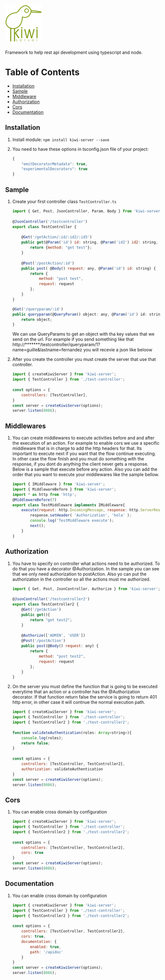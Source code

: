 
# <img src="kiwi.png" width="120" alt="logo">
Framework to help rest api development using typescript and node.

# Table of Contents
* [Installation](#installation)
* [Sample](#sample)
* [Middleware](#middlewares)
* [Authorization](#authorization)
* [Cors](#cors)
* [Documentation](#documentation)
  
## Installation
1. Install module:
    `npm install kiwi-server --save`
    
2. You need to have these options in tsconfig.json file of your project:
    ```javascript
    {
        "emitDecoratorMetadata": true,
        "experimentalDecorators": true
    }
    ```

## Sample
1. Create your first controller class `TestController.ts`
    ```javascript
    import { Get, Post, JsonController, Param, Body } from 'kiwi-server';

    @JsonController('/testcontroller')
    export class TestController {

        @Get('/getAction/:id/:id2/:id3')
        public get(@Param('id') id: string, @Param('id2') id2: string, @Param('id3') id3: string) {
            return {method: "get test"};
        }

        @Post('/postAction/:id')
        public post( @Body() request: any, @Param('id') id: string) {
            return {
                method: "post test",
                request: request
            };
        }
    }
    ```

    ```javascript
    @Get('/queryparam/:id')
    public queryparam(@QueryParam() object: any, @Param('id') id: string){
        return object;
    }
    ```
    We can use QueryParams to get an object with tha key values that we send on the url.
    For example if you send something like that http://*******/testcontroller/queryparam/1?name=guille&lastname=fernandez you will recevie a json like beloow
 
 2. After you create the controller you must create the server that use that controller.
    ```javascript
    import { createKiwiServer } from 'kiwi-server';
    import { TestController } from './test-controller';

    const options = {
        controllers: [TestController],
    }
    const server = createKiwiServer(options);
    server.listen(8086);
    ```
## Middlewares
1. You can create middlewares to execute activities before and and after the execution of an action.
For example to enable cors we use a specific middleware that is in charge to add the http headers for that.
Its important to execute next if you want that the flow continue executing. In other case the flow finish and you must do something with the response, if you dont do anything the client never gets a response.
Below is a sample that execute before any action.
Also you can add the order that you want to execute your middlewares like the sample bellow.
	```javascript
	import { IMiddleware } from 'kiwi-server';
	import { MiddlewareBefore } from 'kiwi-server';
	import * as http from 'http';
	@MiddlewareBefore(7)
	export class TestMiddleware implements IMiddleware{
		execute(request: http.IncomingMessage, response: http.ServerResponse, next: any){
			response.setHeader( 'Authorization', 'hola' );
			console.log('TestMiddleware execute');
			next();
		}
	}
	```

## Authorization
 1. You have to specify on controller what actions need to be authorized. To do that you have a decorator @Authorization.
 In the sample you can see that we only need authorization to postAction. Also yo can put the authorization in the controller so all the actions must me authorized.
 
    ```javascript
    import { Get, Post, JsonController, Authorize } from 'kiwi-server';

    @JsonController('/testcontroller2')
    export class TestController2 {
        @Get('/getAction')
        public get(){
            return "get test2";
        }

        @Authorize(['ADMIN', 'USER'])
        @Post('/postAction')
        public post(@Body() request: any) {
            return {
                method: "post test2",
                request: request
            };
        }
    }
    ```

2. On the server you must define the function that is going to be executed everytime that an action or a controller has the @Authorization decorator. If that function return false the service is going to return 401 http error, in other case it will contnue the normal execution path.

    ```javascript
    import { createKiwiServer } from 'kiwi-server';
    import { TestController } from './test-controller';
    import { TestController2 } from './test-controller2';

    function validateAuthentication(roles: Array<string>){
        console.log(roles);
        return false;
    }

    const options = {
        controllers: [TestController, TestController2],
        authorization: validateAuthentication
    }
    const server = createKiwiServer(options);
    server.listen(8086);
    ```

## Cors
1. You can enable cross domain by configuration
    
    ```javascript
    import { createKiwiServer } from 'kiwi-server';
    import { TestController } from './test-controller';
    import { TestController2 } from './test-controller2';

    const options = {
        controllers: [TestController, TestController2],
        cors: true
    }
    const server = createKiwiServer(options);
    server.listen(8086);
    ```

## Documentation
1. You can enable cross domain by configuration
    
    ```javascript
    import { createKiwiServer } from 'kiwi-server';
    import { TestController } from './test-controller';
    import { TestController2 } from './test-controller2';

    const options = {
        controllers: [TestController, TestController2],
        cors: true,
        documentation: {
            enabled: true,
            path: '/apidoc'
        }
    }
    const server = createKiwiServer(options);
    server.listen(8086);
    ```
